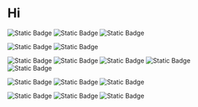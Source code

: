 <!--
**Anthony-de-cruz/Anthony-de-cruz** is a ✨ _special_ ✨ repository because its `README.md` (this file) appears on your GitHub profile.

Here are some ideas to get you started:

- 🔭 I’m currently working on ...
- 🌱 I’m currently learning ...
- 👯 I’m looking to collaborate on ...
- 🤔 I’m looking for help with ...
- 💬 Ask me about ...
- 📫 How to reach me: ...
- 😄 Pronouns: ...
- ⚡ Fun fact: ...
-->
# Hi

![Static Badge](https://img.shields.io/badge/OS-Linux-%23009b9e?style=for-the-badge&logo=Linux&logoColor=white)
![Static Badge](https://img.shields.io/badge/Distro-Fedora-%23009b9e?style=for-the-badge&logo=Fedora&logoColor=white)
![Static Badge](https://img.shields.io/badge/Shell-ZSH-%23009b9e?style=for-the-badge&logo=gnometerminal&logoColor=white)

![Static Badge](https://img.shields.io/badge/Editor-VS%20Code-%23009b9e?style=for-the-badge&logo=visualstudiocode&logoColor=white)
![Static Badge](https://img.shields.io/badge/Editor-Neovim-%23009b9e?style=for-the-badge&logo=neovim&logoColor=white)

![Static Badge](https://img.shields.io/badge/Lang-Python-%23009b9e?style=for-the-badge&logo=Python&logoColor=white)
![Static Badge](https://img.shields.io/badge/Lang-Java-%23009b9e?style=for-the-badge&logo=Java&logoColor=white)
![Static Badge](https://img.shields.io/badge/Lang-Rust-%23009b9e?style=for-the-badge&logo=Rust&logoColor=white)
![Static Badge](https://img.shields.io/badge/Lang-C-%23009b9e?style=for-the-badge&logo=C&logoColor=white)
![Static Badge](https://img.shields.io/badge/Lang-C++-%23009b9e?style=for-the-badge&logo=C%2B%2B&logoColor=white)

![Static Badge](https://img.shields.io/badge/Lang-Javascript-%23009b9e?style=for-the-badge&logo=Javascript&logoColor=white)
![Static Badge](https://img.shields.io/badge/Web-HTML-%23009b9e?style=for-the-badge&logo=HTML5&logoColor=white)
![Static Badge](https://img.shields.io/badge/Web-CSS-%23009b9e?style=for-the-badge&logo=css3&logoColor=white)

![Static Badge](https://img.shields.io/badge/DB-PostgreSQL-%23009b9e?style=for-the-badge&logo=postgresql&logoColor=white)
![Static Badge](https://img.shields.io/badge/Tool-GIT-%23009b9e?style=for-the-badge&logo=GIT&logoColor=white)
![Static Badge](https://img.shields.io/badge/Tool-GITHUB-%23009b9e?style=for-the-badge&logo=GIThub&logoColor=white)
